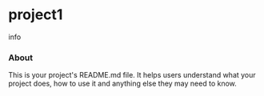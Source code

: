 project1
========

info

### About

This is your project's README.md file. It helps users understand what your
project does, how to use it and anything else they may need to know.